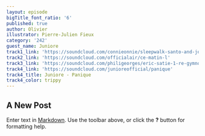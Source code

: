 ```yaml
---
layout: episode
bigTitle_font_ratio: '6'
published: true
author: Olivier
illustrator: Pierre-Julien Fieux
category: '242'
guest_name: Juniore
track1_link: 'https://soundcloud.com/connieonnie/sleepwalk-santo-and-johnny'
track2_link: 'https://soundcloud.com/officialair/ce-matin-l'
track3_link: 'https://soundcloud.com/philigeorges/eric-satie-1-re-gymnop-die'
track4_link: 'https://soundcloud.com/junioreofficial/panique'
track4_title: Juniore - Panique
track4_color: trippy
---
```

## A New Post

Enter text in [Markdown](http://daringfireball.net/projects/markdown/). Use the toolbar above, or click the **?** button for formatting help.
